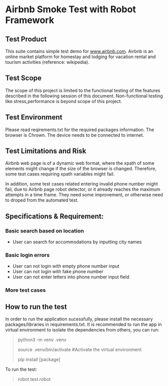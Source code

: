 # Airbnb Smoke Test with Robot Framework
## Test Product
This suite contains simple test demo for www.airbnb.com. Airbnb is an online market platform for homestay and lodging for vacation rental and tourism activities (reference: wikipedia). 

## Test Scope
The scope of this project is limited to the functional testing of the features described in the following session of this document. Non-functional testing like stress,performance is beyond scope of this project.

## Test Environment
Please read reqirements.txt for the required packages information. The browser is Chrown. The device needs to be connected to internet.

## Test Limitations and Risk
Airbnb web page is of a dynamic web format, where the xpath of some elements might change if the size of the browser is changed. Therefore, some test cases requiring xpath variables might fail.

In addition, some test cases related entering invalid phone number might fail, due to Airbnb page robot detector, or it already reaches the maximum attempts in a time frame. They need some improvement, or otherwise need to droped from the automated test.

## Specifications & Requirement:
### Basic search based on location
* User can search for accommodations by inputting city names 
### Basic login errors
* User can not login with empty phone number input 
* User can not login with fake phone number 
* User can not enter letters into phone number input field 
### More test cases

## How to run the test
In order to run the application sucessfully, please install the necessary packages/libraries in requirements.txt. It is recommended to run the app in virtual environment to isolate the dependencies from others, you can run:
> python3 -m venv .venv
> 
> source .venv/bin/activate #Activate the virtual environment
> 
> pip install [package]

To run the test:
> robot test.robot
